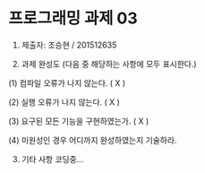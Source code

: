 # 프로그래밍 과제 03

1. 제출자: 조승현 / 201512635

2. 과제 완성도 (다음 중 해당하는 사항에 모두 표시한다.)

(1) 컴파일 오류가 나지 않는다. ( X )

(2) 실행 오류가 나지 않는다. ( X )

(3) 요구된 모든 기능을 구현하였는가. ( X )

(4) 미원성인 경우 어디까지 완성하였는지 기술하라.

3. 기타 사항 
코딩중...
